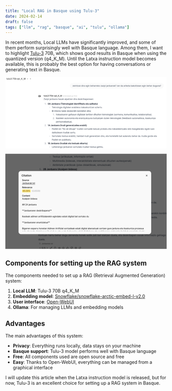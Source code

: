 ```yaml
---
title: "Local RAG in Basque using Tulu-3"
date: 2024-02-14
draft: false
tags: ["llm", "rag", "basque", "ai", "tulu", "ollama"]
---
```


In recent months, Local LLMs have significantly improved, and some of them perform surprisingly well with Basque language. Among them, I want to highlight [Tulu-3](https://allenai.org/blog/tulu-3-technical) 70B, which shows good results in Basque when using the quantized version (q4_K_M). Until the Latxa instruction model becomes available, this is probably the best option for having conversations or generating text in Basque.

![Conversation in basque with Tulu3 model, using Open-WebUI](/images/openwebui_chat.png)

![An external resource has been used to answer a question, using RAG](/images/openwebui_citation.png)

## Components for setting up the RAG system

The components needed to set up a RAG (Retrieval Augmented Generation) system:

1. **Local LLM**: Tulu-3 70B q4_K_M
2. **Embedding model**: [Snowflake/snowflake-arctic-embed-l-v2.0](https://huggingface.co/Snowflake/snowflake-arctic-embed-l-v2.0)
3. **User interface**: [Open-WebUI](https://github.com/open-webui/open-webui)
4. **Ollama**: For managing LLMs and embedding models

## Advantages

The main advantages of this system:

- **Privacy**: Everything runs locally, data stays on your machine
- **Basque support**: Tulu-3 model performs well with Basque language
- **Free**: All components used are open source and free
- **Easy**: Thanks to Open-WebUI, everything can be managed from a graphical interface

I will update this article when the Latxa instruction model is released, but for now, Tulu-3 is an excellent choice for setting up a RAG system in Basque.